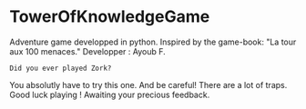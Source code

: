 # TowerOfKnowledgeGame
Adventure game developped in python.
Inspired by the game-book: "La tour aux 100 menaces."
Developper : Ayoub F.

    Did you ever played Zork? 
    
You absolutly have to try this one. And be careful! There are a lot of traps.
Good luck playing !
Awaiting your precious feedback.
